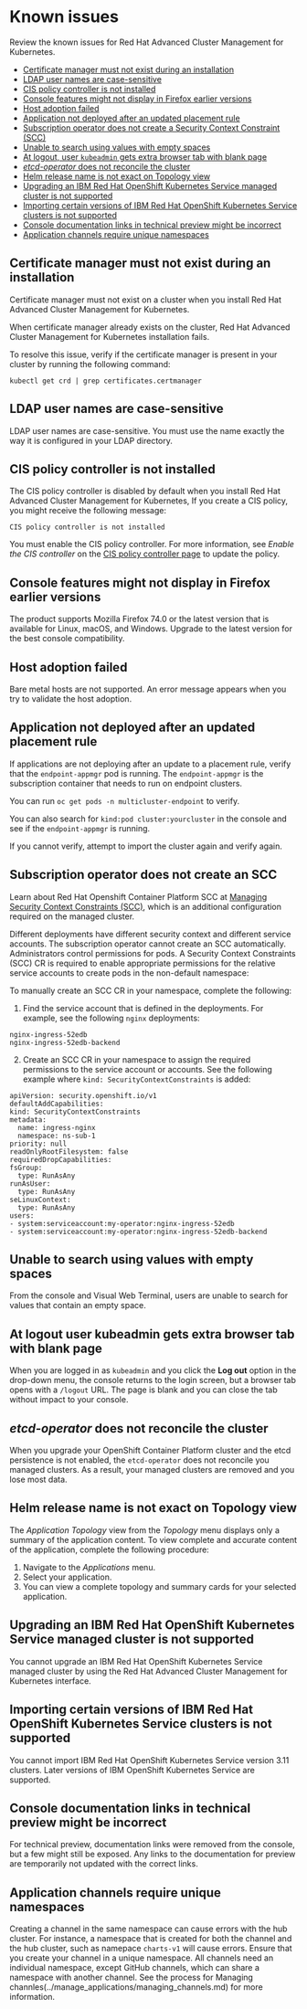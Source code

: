 # Known issues

<!-- 
Please follow this format:

Title of known issue, be sure to match header and make title, header unique

Hidden comment: Release: #issue
Known issue with workaround if:

- Doesn't work the way it should
- Straightforward to describe
- Good to know before getting started
- Quick workaround, of any
- Applies to most, if not all, users
- Something that is likely to be fixed next release (never preannounce)  

Or consider a troubleshooting topic. 
-->

Review the known issues for Red Hat Advanced Cluster Management for Kubernetes. 

  - [Certificate manager must not exist during an installation](#certificate-manager-must-not-exist-during-an-installation)
  - [LDAP user names are case-sensitive](#ldap-user-names-are-case-sensitive)
  - [CIS policy controller is not installed](#cis-policy-controller-is-not-installed)
  - [Console features might not display in Firefox earlier versions](#console-features-might-not-display-in-firefox-earlier-versions)
  - [Host adoption failed](#host-adoption-failed)
  - [Application not deployed after an updated placement rule](#application-not-deployed-after-an-updated-placement-rule)
  - [Subscription operator does not create a Security Context Constraint (SCC)](#subscription-operator-does-not-create-an-scc)
  - [Unable to search using values with empty spaces](#unable-to-search-using-values-with-empty-spaces)
  - [At logout, user `kubeadmin` gets extra browser tab with blank page](#at-logout-user-kubeadmin-gets-extra-browser-tab-with-blank-page)
  - [_etcd-operator_ does not reconcile the cluster](#etcd-operator-does-not-reconcile-the-cluster)
  - [Helm release name is not exact on Topology view](#helm-release-name-is-not-exact-on-topology-view)
  - [Upgrading an IBM Red Hat OpenShift Kubernetes Service managed cluster is not supported](#upgrading-an-ibm-red-hat-openshift-kubernetes-service-managed-cluster-is-not-supported) 
  - [Importing certain versions of IBM Red Hat OpenShift Kubernetes Service clusters is not supported](#importing-certain-versions-of-ibm-red-hat-openshift-kubernetes-service-clusters-is-not-supported)
   - [Console documentation links in technical preview might be incorrect](#console-documentation-links-in-technical-preview-might-be-incorrect)
   - [Application channels require unique namespaces](#application-channels-require-unique-namespaces)
 
## Certificate manager must not exist during an installation
<!--1.0.0:issue#-->

Certificate manager must not exist on a cluster when you install Red Hat Advanced Cluster Management for Kubernetes.

When certificate manager already exists on the cluster, Red Hat Advanced Cluster Management for Kubernetes installation fails. 

To resolve this issue, verify if the certificate manager is present in your cluster by running the following command: 

   ```
   kubectl get crd | grep certificates.certmanager
   ```

## LDAP user names are case-sensitive
<!--1.0.0:issue#-->

LDAP user names are case-sensitive. You must use the name exactly the way it is configured in your LDAP directory.

## CIS policy controller is not installed
<!--1.0.0:issue#-->

The CIS policy controller is disabled by default when you install Red Hat Advanced Cluster Management for Kubernetes, If you create a CIS policy, you might receive the following message:

   ```
   CIS policy controller is not installed
   ```

You must enable the CIS policy controller. For more information, see _Enable the CIS controller_ on the [CIS policy controller page](../security/create_cis_pol.md) to update the policy.

## Console features might not display in Firefox earlier versions
<!--1.0.0:issue#-->

The product supports Mozilla Firefox 74.0 or the latest version that is available for Linux, macOS, and Windows. Upgrade to the latest version for the best console compatibility. 

## Host adoption failed
<!--1.0.0:issue#-->

Bare metal hosts are not supported. An error message appears when you try to validate the host adoption. 

## Application not deployed after an updated placement rule
<!--1.0.0:issue#-->

If applications are not deploying after an update to a placement rule, verify that the `endpoint-appmgr` pod is running. The `endpoint-appmgr` is the subscription container that needs to run on endpoint clusters.

You can run `oc get pods -n multicluster-endpoint` to verify.

You can also search for `kind:pod cluster:yourcluster` in the console and see if the `endpoint-appmgr` is running.

If you cannot verify, attempt to import the cluster again and verify again.

## Subscription operator does not create an SCC
<!--1.0.0:issue#-->

Learn about Red Hat Openshift Container Platform SCC at [Managing Security Context Constraints (SCC)](ht1.0.0s://docs.openshift.com/container-platform/4.3/authentication/managing-security-context-constraints.html#security-context-constraints-about_configuring-internal-oauth), which is an additional configuration required on the managed cluster. 

Different deployments have different security context and different service accounts. The subscription operator cannot create an SCC automatically. Administrators control permissions for pods. A Security Context Constraints (SCC) CR is required to enable appropriate permissions for the relative service accounts to create pods in the non-default namespace:

To manually create an SCC CR in your namespace, complete the following:

1. Find the service account that is defined in the deployments. For example, see the following `nginx` deployments:

```
nginx-ingress-52edb
nginx-ingress-52edb-backend
```

2. Create an SCC CR in your namespace to assign the required permissions to the service account or accounts. See the following example where `kind: SecurityContextConstraints` is added:

```
apiVersion: security.openshift.io/v1
defaultAddCapabilities:
kind: SecurityContextConstraints
metadata:
  name: ingress-nginx
  namespace: ns-sub-1
priority: null
readOnlyRootFilesystem: false
requiredDropCapabilities: 
fsGroup:
  type: RunAsAny
runAsUser:
  type: RunAsAny
seLinuxContext:
  type: RunAsAny
users:
- system:serviceaccount:my-operator:nginx-ingress-52edb
- system:serviceaccount:my-operator:nginx-ingress-52edb-backend
```

## Unable to search using values with empty spaces
<!--1.0.0:issue#-->

From the console and Visual Web Terminal, users are unable to search for values that contain an empty space. 

## At logout user kubeadmin gets extra browser tab with blank page
<!--1.0.0:issue#--> 

When you are logged in as `kubeadmin` and you click the **Log out** option in the drop-down menu, the console returns to the login screen, but a browser tab opens with a `/logout` URL. The page is blank and you can close the tab without impact to your console.

## _etcd-operator_ does not reconcile the cluster
<!--1.0.0:issue#-->

When you upgrade your OpenShift Container Platform cluster and the etcd persistence is not enabled, the `etcd-operator` does not reconcile you managed clusters. As a result, your managed clusters are removed and you lose most data. 

## Helm release name is not exact on Topology view
<!--1.0.0:1593-->

The _Application Topology_ view from the _Topology_ menu displays only a summary of the application content. To view complete and accurate content of the application, complete the following procedure:

1. Navigate to the _Applications_ menu.
2. Select your application. 
3. You can view a complete topology and summary cards for your selected application.

## Upgrading an IBM Red Hat OpenShift Kubernetes Service managed cluster is not supported
<!--1.0.0:2131-->

You cannot upgrade an IBM Red Hat OpenShift Kubernetes Service managed cluster by using the Red Hat Advanced Cluster Management for Kubernetes interface.

## Importing certain versions of IBM Red Hat OpenShift Kubernetes Service clusters is not supported
<!--1.0.0:2179-->

You cannot import IBM Red Hat OpenShift Kubernetes Service version 3.11 clusters. Later versions of IBM OpenShift Kubernetes Service are supported.

## Console documentation links in technical preview might be incorrect
<!--1.0.0:816-->

For technical preview, documentation links were removed from the console, but a few might still be exposed. Any links to the documentation for preview are temporarily not updated with the correct links.

## Application channels require unique namespaces
<!--1.0.0:2311-->

Creating a channel in the same namespace can cause errors with the hub cluster. For instance, a namespace that is created for both the channel and the hub cluster, such as namepace `charts-v1` will cause errors. Ensure that you create your channel in a unique namespace. All channels need an individual namespace, except GitHub channels, which can share a namespace with another channel. See the process for Managing channles(../manage_applications/managing_channels.md) for more information.
